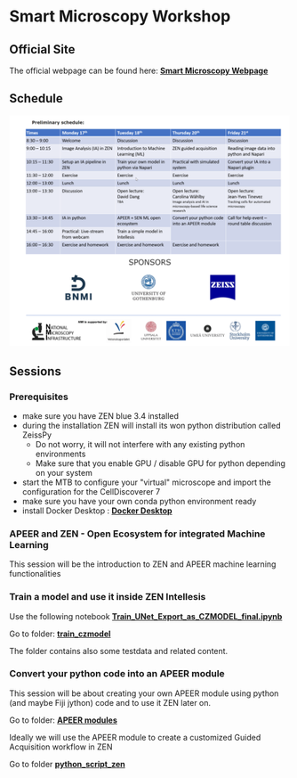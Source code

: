 # Smart Microscopy Workshop

## Official Site

The official webpage can be found here: **[Smart Microscopy Webpage](https://nmisweden.se/arkiv/smart-microscopy-image-analysis.html)**

## Schedule

![Preliminary Schedule](./images/smw_schedule.png)

## Sessions

### Prerequisites

- make sure you have ZEN blue 3.4 installed
- during the installation ZEN will install its won python distribution called ZeissPy
  - Do not worry, it will not interfere with any existing python environments
  - Make sure that you enable GPU / disable GPU for python depending on your system
- start the MTB to configure your "virtual" microscope and import the configuration for the CellDiscoverer 7
- make sure you have your own conda python environment ready
- install Docker Desktop : **[Docker Desktop](https://docs.apeer.com/zen/windows-and-docker-requirements)**

### APEER and ZEN - Open Ecosystem for integrated Machine Learning

This session will be the introduction to ZEN and APEER machine learning functionalities

### Train a model and use it inside ZEN Intellesis

Use the following notebook **[Train_UNet_Export_as_CZMODEL_final.ipynb](../../Machine_Learning/docs/train_czmodel/Train_UNet_Export_as_CZMODEL_final.ipynb)**

Go to folder: **[train_czmodel](https://github.com/zeiss-microscopy/OAD/tree/master/Machine_Learning/docs/train_czmodel)**

The folder contains also some testdata and related content.

### Convert your python code into an APEER module

This session will be about creating your own APEER module using python (and maybe Fiji jython) code and to use it ZEN later on.

Go to folder: **[APEER modules](https://github.com/zeiss-microscopy/OAD/tree/master/Apeer/modules)**

Ideally we will use the APEER module to create a customized Guided Acquisition workflow in ZEN

Go to folder **[python_script_zen](https://github.com/zeiss-microscopy/OAD/tree/master/Workshops/2021_Smart_Microscopy/python_scripts_zen)**